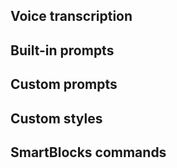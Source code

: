 ## Voice transcription

## Built-in prompts

## Custom prompts

## Custom styles

## SmartBlocks commands
